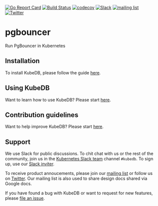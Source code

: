 [![Go Report Card](https://goreportcard.com/badge/github.com/kubedb/pgbouncer)](https://goreportcard.com/report/github.com/kubedb/pgbouncer)
[![Build Status](https://travis-ci.org/kubedb/pgbouncer.svg?branch=master)](https://travis-ci.org/kubedb/pgbouncer)
[![codecov](https://codecov.io/gh/kubedb/pgbouncer/branch/master/graph/badge.svg)](https://codecov.io/gh/kubedb/pgbouncer)
[![Slack](http://slack.kubernetes.io/badge.svg)](http://slack.kubernetes.io/#kubedb)
[![mailing list](https://img.shields.io/badge/mailing_list-join-blue.svg)](https://groups.google.com/forum/#!forum/kubedb)
[![Twitter](https://img.shields.io/twitter/follow/kubedb.svg?style=social&logo=twitter&label=Follow)](https://twitter.com/intent/follow?screen_name=kubedb)

# pgbouncer
Run PgBouncer in Kubernetes

## Installation
To install KubeDB, please follow the guide [here](https://kubedb.com/docs/latest/setup/install/).

## Using KubeDB
Want to learn how to use KubeDB? Please start [here](https://kubedb.com/docs/latest/guides/).

## Contribution guidelines
Want to help improve KubeDB? Please start [here](https://kubedb.com/docs/latest/welcome/contributing/).

## Support
We use Slack for public discussions. To chit chat with us or the rest of the community, join us in the [Kubernetes Slack team](https://kubernetes.slack.com/messages/C8149MREV/) channel `#kubedb`. To sign up, use our [Slack inviter](http://slack.kubernetes.io/).

To receive product annoucements, please join our [mailing list](https://groups.google.com/forum/#!forum/kubedb) or follow us on [Twitter](https://twitter.com/KubeDB). Our mailing list is also used to share design docs shared via Google docs.

If you have found a bug with KubeDB or want to request for new features, please [file an issue](https://github.com/kubedb/project/issues/new).
